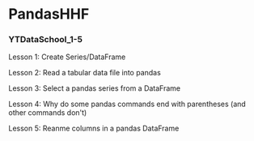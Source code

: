 # PandasHHF

### YTDataSchool_1-5
Lesson 1: Create Series/DataFrame

Lesson 2: Read a tabular data file into pandas

Lesson 3: Select a pandas series from a DataFrame

Lesson 4: Why do some pandas commands end with parentheses (and other commands don't)

Lesson 5: Reanme columns in a pandas DataFrame

